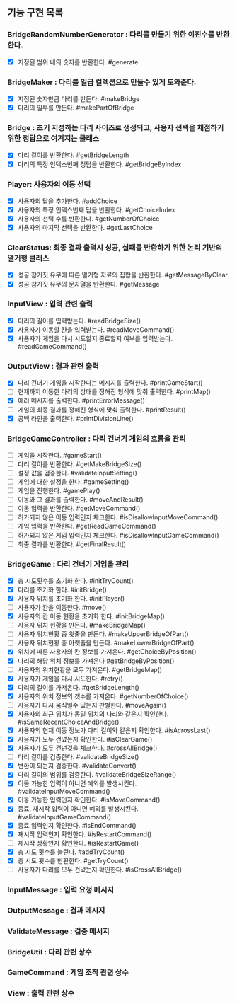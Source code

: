 
## 기능 구현 목록

### BridgeRandomNumberGenerator : 다리를 만들기 위한 이진수를 반환한다.
- [x] 지정된 범위 내의 숫자를 반환한다. #generate

### BridgeMaker : 다리를 일급 컬렉션으로 만들수 있게 도와준다.
- [x] 지정된 숫자만큼 다리를 만든다. #makeBridge
- [x] 다리의 일부를 만든다. #makePartOfBridge

### Bridge : 초기 지정하는 다리 사이즈로 생성되고, 사용자 선택을 채점하기 위한 정답으로 여겨지는 클래스
- [x] 다리 길이를 반환한다. #getBridgeLength
- [x] 다리의 특정 인덱스번째 정답을 반환한다. #getBridgeByIndex

### Player: 사용자의 이동 선택
- [x] 사용자의 답을 추가한다. #addChoice
- [x] 사용자의 특정 인덱스번째 답을 반환한다. #getChoiceIndex
- [x] 사용자의 선택 수를 반환한다. #getNumberOfChoice
- [x] 사용자의 마지막 선택을 반환한다. #getLastChoice

### ClearStatus: 최종 결과 출력시 성공, 실패를 반환하기 위한 논리 기반의 열거형 클래스
- [x] 성공 참거짓 유무에 따른 열거형 자료의 집합을 반환한다. #getMessageByClear
- [x] 성공 참거짓 유무의 문자열을 반환한다. #getMessage

### InputView : 입력 관련 출력
- [x] 다리의 길이를 입력받는다. #readBridgeSize()
- [x] 사용자가 이동할 칸을 입력받는다. #readMoveCommand()
- [x] 사용자가 게임을 다시 시도할지 종료할지 여부를 입력받는다. #readGameCommand()

### OutputView : 결과 관련 출력
- [x] 다리 건너기 게임을 시작한다는 메시지를 출력한다. #printGameStart()
- [ ] 현재까지 이동한 다리의 상태를 정해진 형식에 맞춰 출력한다. #printMap()
- [x] 에러 메시지를 출력한다. #printErrorMessage()
- [ ] 게임의 최종 결과를 정해진 형식에 맞춰 출력한다. #printResult()
- [x] 공백 라인을 출력한다. #printDivisionLine()

### BridgeGameController : 다리 건너기 게임의 흐름을 관리
- [ ] 게임을 시작한다. #gameStart()
- [ ] 다리 길이를 반환한다. #getMakeBridgeSize()
- [ ] 설정 값을 검증한다. #validateInputSetting()
- [ ] 게임에 대한 설정을 한다. #gameSetting()
- [ ] 게임을 진행한다. #gamePlay()
- [ ] 이동와 그 결과를 출력한다. #moveAndResult()
- [ ] 이동 입력을 반환한다. #getMoveCommand()
- [ ] 허가되지 않은 이동 입력인지 체크한다. #isDisallowInputMoveCommand()
- [ ] 게임 입력을 반환한다. #getReadGameCommand()
- [ ] 허가되지 않은 게임 입력인지 체크한다. #isDisallowInputGameCommand()
- [ ] 최종 결과를 반환한다. #getFinalResult()

### BridgeGame : 다리 건너기 게임을 관리
- [x] 총 시도횟수를 초기화 한다. #initTryCount()
- [x] 다리를 초기화 한다. #initBridge()
- [x] 사용자 위치를 초기화 한다. #initPlayer()
- [ ] 사용자가 칸을 이동한다. #move()
- [x] 사용자의 칸 이동 현황을 초기화 한다. #initBridgeMap()
- [ ] 사용자 위치 현황을 만든다. #makeBridgeMap()
- [ ] 사용자 위치현황 중 윗줄을 만든다. #makeUpperBridgeOfPart()
- [ ] 사용자 위치현황 중 아랫줄을 만든다. #makeLowerBridgeOfPart()
- [x] 위치에 따른 사용자의 칸 정보를 가져온다. #getChoiceByPosition()
- [x] 다리의 해당 위치 정보를 가져온다 #getBridgeByPosition()
- [ ] 사용자의 위치현황을 모두 가져온다. #getBridgeMap()
- [x] 사용자가 게임을 다시 시도한다. #retry()
- [x] 다리의 길이를 가져온다. #getBridgeLength()
- [x] 사용자의 위치 정보의 갯수를 가져온다. #getNumberOfChoice()
- [ ] 사용자가 다시 움직일수 있는지 판별한다. #moveAgain()
- [x] 사용자의 최근 위치가 동일 위치의 다리와 같은지 확인한다. #isSameRecentChoiceAndBridge()
- [x] 사용자의 현재 이동 정보가 다리 길이와 같은지 확인한다. #isAcrossLast()
- [x] 사용자가 모두 건넜는지 확인한다. #isClearGame()
- [x] 사용자가 모두 건넌것을 체크한다. #crossAllBridge()
- [ ] 다리 길이를 검증한다. #validateBridgeSize()
- [x] 변환이 되는지 검증한다. #validateConvert()
- [x] 다리 길이의 범위를 검증한다. #validateBridgeSizeRange()
- [x] 이동 가능한 입력이 아니면 예외를 발생시킨다. #validateInputMoveCommand()
- [x] 이동 가능한 입력인지 확인한다. #isMoveCommand()
- [x] 종료, 재시작 입력이 아니면 예외를 발생시킨다. #validateInputGameCommand()
- [x] 종료 입력인지 확인한다. #isEndCommand()
- [x] 재시작 입력인지 확인한다. #isRestartCommand()
- [ ] 재시작 상황인지 확인한다. #isRestartGame()
- [x] 총 시도 횟수를 늘린다. #addTryCount()
- [x] 총 시도 횟수를 반환한다. #getTryCount()
- [ ] 사용자가 다리를 모두 건넜는지 확인한다. #isCrossAllBridge()

### InputMessage : 입력 요청 메시지

### OutputMessage : 결과 메시지

### ValidateMessage : 검증 메시지

### BridgeUtil : 다리 관련 상수

### GameCommand : 게임 조작 관련 상수

### View : 출력 관련 상수
